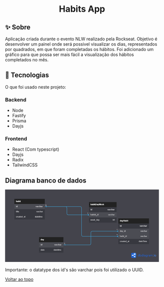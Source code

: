<h1 align="center">Habits App</h1>

## :sparkles: Sobre ##
Aplicação criada durante o evento NLW realizado pela Rockseat. Objetivo é desenvolver um painel onde será possivel visualizar os dias, representados por quadrados, em que foram completadas os hábitos. Foi adicionado um gráfico para que possa ser mais fácil a visualização dos hábitos completados no mês.

## :rocket: Tecnologias ##

O que foi usado neste projeto:

<h3>Backend</h3>

- Node
- Fastify
- Prisma
- Dayjs

<h3>Frontend</h3>

- React (Com typescript)
- Dayjs
- Radix
- TailwindCSS


<h2>Diagrama banco de dados</h2>

<img alt="Diagrama banco de dados" src="https://github.com/kiq17/nlw-habits/blob/main/frontend/src/assests/diagramHabits.png">



Importante: o datatype dos id's são varchar pois foi utilizado o UUID.


<a href="#top">Voltar ao topo</a>
